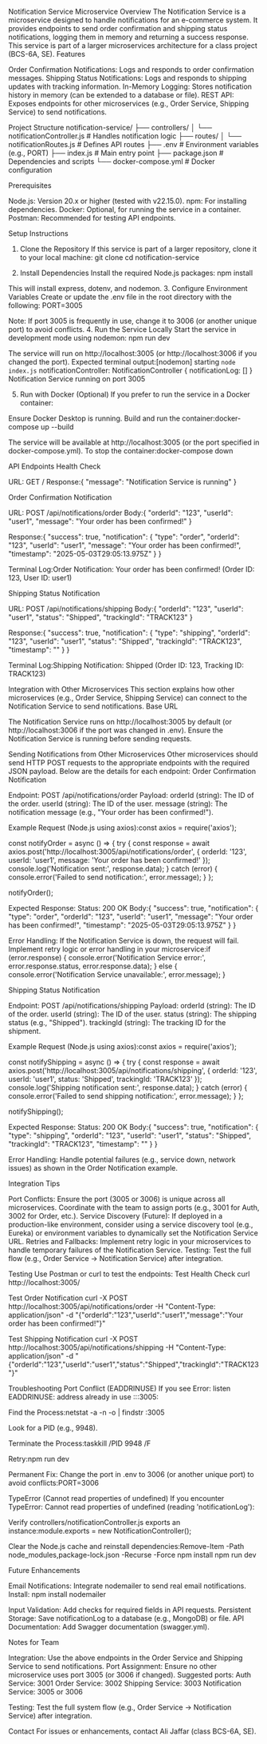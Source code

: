 Notification Service Microservice
Overview
The Notification Service is a microservice designed to handle notifications for an e-commerce system. It provides endpoints to send order confirmation and shipping status notifications, logging them in memory and returning a success response. This service is part of a larger microservices architecture for a class project (BCS-6A, SE).
Features

Order Confirmation Notifications: Logs and responds to order confirmation messages.
Shipping Status Notifications: Logs and responds to shipping updates with tracking information.
In-Memory Logging: Stores notification history in memory (can be extended to a database or file).
REST API: Exposes endpoints for other microservices (e.g., Order Service, Shipping Service) to send notifications.

Project Structure
notification-service/
├── controllers/
│   └── notificationController.js  # Handles notification logic
├── routes/
│   └── notificationRoutes.js      # Defines API routes
├── .env                           # Environment variables (e.g., PORT)
├── index.js                       # Main entry point
├── package.json                   # Dependencies and scripts
└── docker-compose.yml             # Docker configuration

Prerequisites

Node.js: Version 20.x or higher (tested with v22.15.0).
npm: For installing dependencies.
Docker: Optional, for running the service in a container.
Postman: Recommended for testing API endpoints.

Setup Instructions
1. Clone the Repository
If this service is part of a larger repository, clone it to your local machine:
git clone <repository-url>
cd notification-service

2. Install Dependencies
Install the required Node.js packages:
npm install

This will install express, dotenv, and nodemon.
3. Configure Environment Variables
Create or update the .env file in the root directory with the following:
PORT=3005

Note: If port 3005 is frequently in use, change it to 3006 (or another unique port) to avoid conflicts.
4. Run the Service Locally
Start the service in development mode using nodemon:
npm run dev


The service will run on http://localhost:3005 (or http://localhost:3006 if you changed the port).
Expected terminal output:[nodemon] starting `node index.js`
notificationController: NotificationController { notificationLog: [] }
Notification Service running on port 3005



5. Run with Docker (Optional)
If you prefer to run the service in a Docker container:

Ensure Docker Desktop is running.
Build and run the container:docker-compose up --build


The service will be available at http://localhost:3005 (or the port specified in docker-compose.yml).
To stop the container:docker-compose down



API Endpoints
Health Check

URL: GET /
Response:{ "message": "Notification Service is running" }



Order Confirmation Notification

URL: POST /api/notifications/order
Body:{
  "orderId": "123",
  "userId": "user1",
  "message": "Your order has been confirmed!"
}


Response:{
  "success": true,
  "notification": {
    "type": "order",
    "orderId": "123",
    "userId": "user1",
    "message": "Your order has been confirmed!",
    "timestamp": "2025-05-03T29:05:13.975Z"
  }
}


Terminal Log:Order Notification: Your order has been confirmed! (Order ID: 123, User ID: user1)



Shipping Status Notification

URL: POST /api/notifications/shipping
Body:{
  "orderId": "123",
  "userId": "user1",
  "status": "Shipped",
  "trackingId": "TRACK123"
}


Response:{
  "success": true,
  "notification": {
    "type": "shipping",
    "orderId": "123",
    "userId": "user1",
    "status": "Shipped",
    "trackingId": "TRACK123",
    "timestamp": "<some-date>"
  }
}


Terminal Log:Shipping Notification: Shipped (Order ID: 123, Tracking ID: TRACK123)



Integration with Other Microservices
This section explains how other microservices (e.g., Order Service, Shipping Service) can connect to the Notification Service to send notifications.
Base URL

The Notification Service runs on http://localhost:3005 by default (or http://localhost:3006 if the port was changed in .env).
Ensure the Notification Service is running before sending requests.

Sending Notifications from Other Microservices
Other microservices should send HTTP POST requests to the appropriate endpoints with the required JSON payload. Below are the details for each endpoint:
Order Confirmation Notification

Endpoint: POST /api/notifications/order
Payload:
orderId (string): The ID of the order.
userId (string): The ID of the user.
message (string): The notification message (e.g., "Your order has been confirmed!").


Example Request (Node.js using axios):const axios = require('axios');

const notifyOrder = async () => {
  try {
    const response = await axios.post('http://localhost:3005/api/notifications/order', {
      orderId: '123',
      userId: 'user1',
      message: 'Your order has been confirmed!'
    });
    console.log('Notification sent:', response.data);
  } catch (error) {
    console.error('Failed to send notification:', error.message);
  }
};

notifyOrder();


Expected Response:
Status: 200 OK
Body:{
  "success": true,
  "notification": {
    "type": "order",
    "orderId": "123",
    "userId": "user1",
    "message": "Your order has been confirmed!",
    "timestamp": "2025-05-03T29:05:13.975Z"
  }
}




Error Handling:
If the Notification Service is down, the request will fail. Implement retry logic or error handling in your microservice:if (error.response) {
  console.error('Notification Service error:', error.response.status, error.response.data);
} else {
  console.error('Notification Service unavailable:', error.message);
}





Shipping Status Notification

Endpoint: POST /api/notifications/shipping
Payload:
orderId (string): The ID of the order.
userId (string): The ID of the user.
status (string): The shipping status (e.g., "Shipped").
trackingId (string): The tracking ID for the shipment.


Example Request (Node.js using axios):const axios = require('axios');

const notifyShipping = async () => {
  try {
    const response = await axios.post('http://localhost:3005/api/notifications/shipping', {
      orderId: '123',
      userId: 'user1',
      status: 'Shipped',
      trackingId: 'TRACK123'
    });
    console.log('Shipping notification sent:', response.data);
  } catch (error) {
    console.error('Failed to send shipping notification:', error.message);
  }
};

notifyShipping();


Expected Response:
Status: 200 OK
Body:{
  "success": true,
  "notification": {
    "type": "shipping",
    "orderId": "123",
    "userId": "user1",
    "status": "Shipped",
    "trackingId": "TRACK123",
    "timestamp": "<some-date>"
  }
}




Error Handling:
Handle potential failures (e.g., service down, network issues) as shown in the Order Notification example.



Integration Tips

Port Conflicts: Ensure the port (3005 or 3006) is unique across all microservices. Coordinate with the team to assign ports (e.g., 3001 for Auth, 3002 for Order, etc.).
Service Discovery (Future): If deployed in a production-like environment, consider using a service discovery tool (e.g., Eureka) or environment variables to dynamically set the Notification Service URL.
Retries and Fallbacks: Implement retry logic in your microservices to handle temporary failures of the Notification Service.
Testing: Test the full flow (e.g., Order Service → Notification Service) after integration.

Testing
Use Postman or curl to test the endpoints:
Test Health Check
curl http://localhost:3005/

Test Order Notification
curl -X POST http://localhost:3005/api/notifications/order -H "Content-Type: application/json" -d "{\"orderId\":\"123\",\"userId\":\"user1\",\"message\":\"Your order has been confirmed!\"}"

Test Shipping Notification
curl -X POST http://localhost:3005/api/notifications/shipping -H "Content-Type: application/json" -d "{\"orderId\":\"123\",\"userId\":\"user1\",\"status\":\"Shipped\",\"trackingId\":\"TRACK123\"}"

Troubleshooting
Port Conflict (EADDRINUSE)
If you see Error: listen EADDRINUSE: address already in use :::3005:

Find the Process:netstat -a -n -o | findstr :3005


Look for a PID (e.g., 9948).


Terminate the Process:taskkill /PID 9948 /F


Retry:npm run dev


Permanent Fix: Change the port in .env to 3006 (or another unique port) to avoid conflicts:PORT=3006



TypeError (Cannot read properties of undefined)
If you encounter TypeError: Cannot read properties of undefined (reading 'notificationLog'):

Verify controllers/notificationController.js exports an instance:module.exports = new NotificationController();


Clear the Node.js cache and reinstall dependencies:Remove-Item -Path node_modules,package-lock.json -Recurse -Force
npm install
npm run dev



Future Enhancements

Email Notifications: Integrate nodemailer to send real email notifications.
Install: npm install nodemailer


Input Validation: Add checks for required fields in API requests.
Persistent Storage: Save notificationLog to a database (e.g., MongoDB) or file.
API Documentation: Add Swagger documentation (swagger.yml).

Notes for Team

Integration: Use the above endpoints in the Order Service and Shipping Service to send notifications.
Port Assignment: Ensure no other microservice uses port 3005 (or 3006 if changed). Suggested ports:
Auth Service: 3001
Order Service: 3002
Shipping Service: 3003
Notification Service: 3005 or 3006


Testing: Test the full system flow (e.g., Order Service → Notification Service) after integration.

Contact
For issues or enhancements, contact Ali Jaffar (class BCS-6A, SE).
